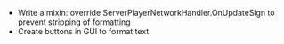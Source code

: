 - Write a mixin: override ServerPlayerNetworkHandler.OnUpdateSign to prevent stripping of formatting
- Create buttons in GUI to format text